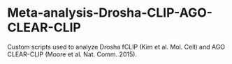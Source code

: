 # Meta-analysis-Drosha-CLIP-AGO-CLEAR-CLIP

Custom scripts used to analyze Drosha fCLIP (Kim et al. Mol. Cell) and AGO CLEAR-CLIP (Moore et al. Nat. Comm. 2015).
